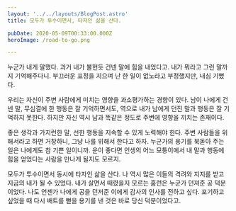 ```yaml
---
layout: '../../layouts/BlogPost.astro'
title: 모두가 투수이면서, 타자인 삶을 산다.

pubDate: 2020-05-09T00:33:00.000Z
heroImage: /road-to-go.png

---
```


누군가 내게 말했다. 과거 내가 불현듯 건넨 말에 힘을 내었다고. 내가 뭐라고 그런 말까지 기억해주다니. 부끄러운 표정을 지으며 난 한 일이 없노라고 부정했지만, 내심 기뻤다.

우리는 자신이 주변 사람에게 미치는 영향을 과소평가하는 경향이 있다. 남이 나에게 건넨 말, 무심결에 한 행동은 잘 기억하면서도, 역으로 내가 남에게 던진 말과 행동은 잘 기억하지 못한다. 하지만 자신 역시 남과 똑같은 정도로 주변에 영향을 끼치는 존재이다.

좋은 생각과 가지런한 말, 선한 행동을 지속할 수 있게 노력해야 한다. 주변 사람들을 위해서라고 하면 거창하니, 그냥 나를 위해서 한다고 하자. 누군가의 용기를 북돋아 주는 일은 나에게도 참 기쁜 일이니까. 운이 좋다면 인생의 어느 모퉁이에서 내 말과 행동에 힘을 얻었다는 사람을 만나게 될지도 모르지.

모두가 투수이면서 동시에 타자인 삶을 산다. 나 역시 많은 이들의 격려와 지지를 받고 지금의 내가 될 수 있었다. 내가 살면서 때렸을지 모르는 홈런은 누군가 던져준 공 덕분이었다. 나도 언젠가 나에게 공을 던저준 이에게 감사의 인사를 전하고 싶다. 포기하고 싶었을 때 다시 배트를 뻗을 용기를 낸 것은 바로 당신 덕분이었다고.